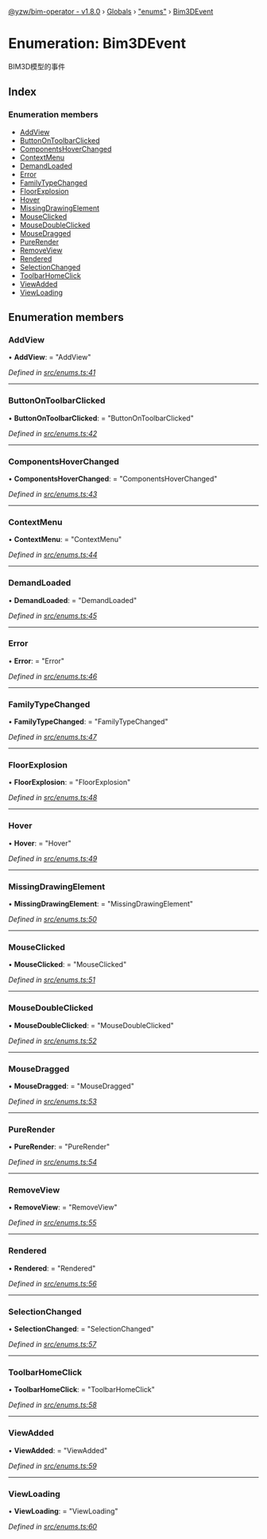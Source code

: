 [@yzw/bim-operator - v1.8.0](../README.md) › [Globals](../globals.md) › ["enums"](../modules/_enums_.md) › [Bim3DEvent](_enums_.bim3devent.md)

# Enumeration: Bim3DEvent

BIM3D模型的事件

## Index

### Enumeration members

* [AddView](_enums_.bim3devent.md#addview)
* [ButtonOnToolbarClicked](_enums_.bim3devent.md#buttonontoolbarclicked)
* [ComponentsHoverChanged](_enums_.bim3devent.md#componentshoverchanged)
* [ContextMenu](_enums_.bim3devent.md#contextmenu)
* [DemandLoaded](_enums_.bim3devent.md#demandloaded)
* [Error](_enums_.bim3devent.md#error)
* [FamilyTypeChanged](_enums_.bim3devent.md#familytypechanged)
* [FloorExplosion](_enums_.bim3devent.md#floorexplosion)
* [Hover](_enums_.bim3devent.md#hover)
* [MissingDrawingElement](_enums_.bim3devent.md#missingdrawingelement)
* [MouseClicked](_enums_.bim3devent.md#mouseclicked)
* [MouseDoubleClicked](_enums_.bim3devent.md#mousedoubleclicked)
* [MouseDragged](_enums_.bim3devent.md#mousedragged)
* [PureRender](_enums_.bim3devent.md#purerender)
* [RemoveView](_enums_.bim3devent.md#removeview)
* [Rendered](_enums_.bim3devent.md#rendered)
* [SelectionChanged](_enums_.bim3devent.md#selectionchanged)
* [ToolbarHomeClick](_enums_.bim3devent.md#toolbarhomeclick)
* [ViewAdded](_enums_.bim3devent.md#viewadded)
* [ViewLoading](_enums_.bim3devent.md#viewloading)

## Enumeration members

###  AddView

• **AddView**: = "AddView"

*Defined in [src/enums.ts:41](https://github.com/youkaisteve/bim-operator/blob/3313d73/src/enums.ts#L41)*

___

###  ButtonOnToolbarClicked

• **ButtonOnToolbarClicked**: = "ButtonOnToolbarClicked"

*Defined in [src/enums.ts:42](https://github.com/youkaisteve/bim-operator/blob/3313d73/src/enums.ts#L42)*

___

###  ComponentsHoverChanged

• **ComponentsHoverChanged**: = "ComponentsHoverChanged"

*Defined in [src/enums.ts:43](https://github.com/youkaisteve/bim-operator/blob/3313d73/src/enums.ts#L43)*

___

###  ContextMenu

• **ContextMenu**: = "ContextMenu"

*Defined in [src/enums.ts:44](https://github.com/youkaisteve/bim-operator/blob/3313d73/src/enums.ts#L44)*

___

###  DemandLoaded

• **DemandLoaded**: = "DemandLoaded"

*Defined in [src/enums.ts:45](https://github.com/youkaisteve/bim-operator/blob/3313d73/src/enums.ts#L45)*

___

###  Error

• **Error**: = "Error"

*Defined in [src/enums.ts:46](https://github.com/youkaisteve/bim-operator/blob/3313d73/src/enums.ts#L46)*

___

###  FamilyTypeChanged

• **FamilyTypeChanged**: = "FamilyTypeChanged"

*Defined in [src/enums.ts:47](https://github.com/youkaisteve/bim-operator/blob/3313d73/src/enums.ts#L47)*

___

###  FloorExplosion

• **FloorExplosion**: = "FloorExplosion"

*Defined in [src/enums.ts:48](https://github.com/youkaisteve/bim-operator/blob/3313d73/src/enums.ts#L48)*

___

###  Hover

• **Hover**: = "Hover"

*Defined in [src/enums.ts:49](https://github.com/youkaisteve/bim-operator/blob/3313d73/src/enums.ts#L49)*

___

###  MissingDrawingElement

• **MissingDrawingElement**: = "MissingDrawingElement"

*Defined in [src/enums.ts:50](https://github.com/youkaisteve/bim-operator/blob/3313d73/src/enums.ts#L50)*

___

###  MouseClicked

• **MouseClicked**: = "MouseClicked"

*Defined in [src/enums.ts:51](https://github.com/youkaisteve/bim-operator/blob/3313d73/src/enums.ts#L51)*

___

###  MouseDoubleClicked

• **MouseDoubleClicked**: = "MouseDoubleClicked"

*Defined in [src/enums.ts:52](https://github.com/youkaisteve/bim-operator/blob/3313d73/src/enums.ts#L52)*

___

###  MouseDragged

• **MouseDragged**: = "MouseDragged"

*Defined in [src/enums.ts:53](https://github.com/youkaisteve/bim-operator/blob/3313d73/src/enums.ts#L53)*

___

###  PureRender

• **PureRender**: = "PureRender"

*Defined in [src/enums.ts:54](https://github.com/youkaisteve/bim-operator/blob/3313d73/src/enums.ts#L54)*

___

###  RemoveView

• **RemoveView**: = "RemoveView"

*Defined in [src/enums.ts:55](https://github.com/youkaisteve/bim-operator/blob/3313d73/src/enums.ts#L55)*

___

###  Rendered

• **Rendered**: = "Rendered"

*Defined in [src/enums.ts:56](https://github.com/youkaisteve/bim-operator/blob/3313d73/src/enums.ts#L56)*

___

###  SelectionChanged

• **SelectionChanged**: = "SelectionChanged"

*Defined in [src/enums.ts:57](https://github.com/youkaisteve/bim-operator/blob/3313d73/src/enums.ts#L57)*

___

###  ToolbarHomeClick

• **ToolbarHomeClick**: = "ToolbarHomeClick"

*Defined in [src/enums.ts:58](https://github.com/youkaisteve/bim-operator/blob/3313d73/src/enums.ts#L58)*

___

###  ViewAdded

• **ViewAdded**: = "ViewAdded"

*Defined in [src/enums.ts:59](https://github.com/youkaisteve/bim-operator/blob/3313d73/src/enums.ts#L59)*

___

###  ViewLoading

• **ViewLoading**: = "ViewLoading"

*Defined in [src/enums.ts:60](https://github.com/youkaisteve/bim-operator/blob/3313d73/src/enums.ts#L60)*
